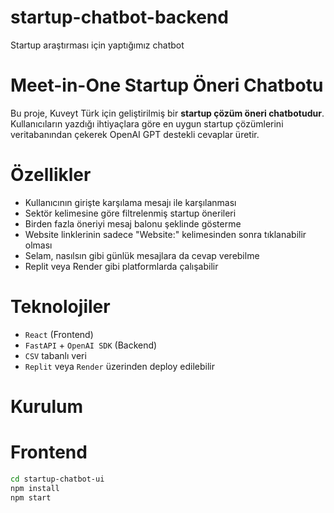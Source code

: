 # startup-chatbot-backend
Startup araştırması için yaptığımız chatbot 

# Meet-in-One Startup Öneri Chatbotu

Bu proje, Kuveyt Türk için geliştirilmiş bir **startup çözüm öneri chatbotudur**. Kullanıcıların yazdığı ihtiyaçlara göre en uygun startup çözümlerini veritabanından çekerek OpenAI GPT destekli cevaplar üretir.

# Özellikler

- Kullanıcının girişte karşılama mesajı ile karşılanması
- Sektör kelimesine göre filtrelenmiş startup önerileri
- Birden fazla öneriyi mesaj balonu şeklinde gösterme
- Website linklerinin sadece "Website:" kelimesinden sonra tıklanabilir olması
- Selam, nasılsın gibi günlük mesajlara da cevap verebilme
- Replit veya Render gibi platformlarda çalışabilir

# Teknolojiler

- `React` (Frontend)
- `FastAPI` + `OpenAI SDK` (Backend)
- `CSV` tabanlı veri
- `Replit` veya `Render` üzerinden deploy edilebilir

# Kurulum

# Frontend
```bash
cd startup-chatbot-ui
npm install
npm start
